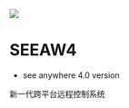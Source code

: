 
![](https://github.com/0xcaffebabe/seeaw4/workflows/Java%20CI/badge.svg)

# SEEAW4

- see anywhere 4.0 version

新一代跨平台远程控制系统

